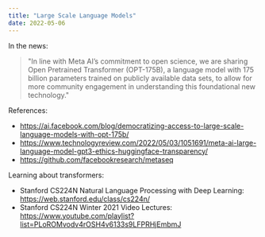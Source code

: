 ```yaml
---
title: "Large Scale Language Models"
date: 2022-05-06
---
```


In the news: 

> "In line with Meta AI’s commitment to open science, we are sharing Open Pretrained Transformer (OPT-175B), a language model with 175 billion parameters trained on 
publicly available data sets, to allow for more community engagement in understanding this foundational new technology."

References:
- https://ai.facebook.com/blog/democratizing-access-to-large-scale-language-models-with-opt-175b/
- https://www.technologyreview.com/2022/05/03/1051691/meta-ai-large-language-model-gpt3-ethics-huggingface-transparency/
- https://github.com/facebookresearch/metaseq

Learning about transformers:
- Stanford CS224N Natural Language Processing with Deep Learning: https://web.stanford.edu/class/cs224n/
- Stanford CS224N Winter 2021 Video Lectures:  https://www.youtube.com/playlist?list=PLoROMvodv4rOSH4v6133s9LFPRHjEmbmJ

